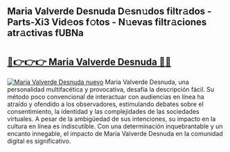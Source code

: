 ## Maria Valverde Desnuda D𝚎sn𝚞dos filtr𝚊dos - Parts-Xi3 Vid𝚎os f𝚘tos - N𝚞evas filtr𝚊ciones atr𝚊ctivas fUBNa

# <h2><a href="http://mb7jz19.tromn.icu/?c=Maria+Valverde+Desnuda">🔗👉👉👉 Maria Valverde Desnuda 🔗🔗</a></h2>

[![Maria Valverde Desnuda nuevo](https://i.imgur.com/pEAQMta.gif)](http://mb7jz19.tromn.icu/?c=Maria+Valverde+Desnuda)
Maria Valverde Desnuda, una personalidad multifacética y provocativa, desafía la descripción fácil. Su método poco convencional de interactuar con audiencias en línea ha atraído y ofendido a los observadores, estimulando debates sobre el consentimiento, la identidad y las complejidades de las sociedades virtuales. A pesar de la ambigüedad de sus intenciones, su impacto en la cultura en línea es indiscutible. Con una determinación inquebrantable y un encanto innegable, el impacto de Maria Valverde Desnuda en la comunidad digital es significativo.
